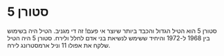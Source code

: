 # סטורן 5

סטורן 5 הוא הטיל הגדול והכבד ביותר שיוצר אי פעם! זה די מגניב. הטיל היה בשימוש
בין 1968 ל-1972 והיחיד ששימש לנשיאת בני אדם לחלל ולירח. סטורן 5 היה הטיל שלקח את
אפולו 11 וניל ארמסטרונג לירח.
